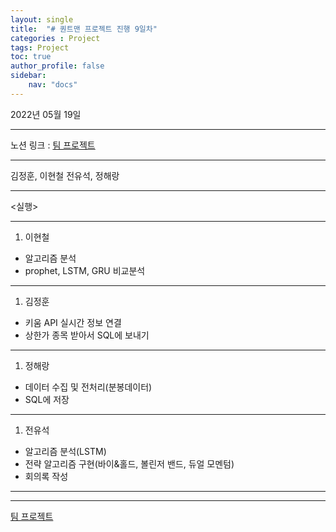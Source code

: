 ```yaml
---
layout: single
title:  "# 퀀트맨 프로젝트 진행 9일차"
categories : Project
tags: Project
toc: true
author_profile: false
sidebar:
    nav: "docs"
---
```

2022년 05월 19일

---

노션 링크 : [팀 프로젝트](https://www.notion.so/0947476e441e4d1f9d10b27f7fe61cec)

---

김정훈, 이현철 전유석, 정해랑

---

<실행>

---

1. 이현철
- 알고리즘 분석
- prophet, LSTM, GRU 비교분석

---

1. 김정훈
- 키움 API 실시간 정보 연결
- 상한가 종목 받아서 SQL에 보내기

---

1. 정해랑
- 데이터 수집 및 전처리(분봉데이터)
- SQL에 저장

---

1. 전유석
- 알고리즘 분석(LSTM)
- 전략 알고리즘 구현(바이&홀드, 볼린저 밴드, 듀얼 모멘텀)
- 회의록 작성

---

---

[팀 프로젝트](https://www.notion.so/0947476e441e4d1f9d10b27f7fe61cec)
